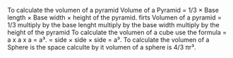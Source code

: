 To calculate the volumen of a pyramid Volume of a Pyramid = 1/3 × Base length × Base width × height of the pyramid. 
firts Volumen of a pyramid = 1/3  multiply by the base lenght multiply by the base width multiply by the height of the pyramid 
To calculate the volumen of a cube use the formula = a x a x a = a³.
 = side × side × side = a³.
 To calculate the volumen of a Sphere is the space calculte by it 
  volumen of a sphere is 4/3 πr³.
